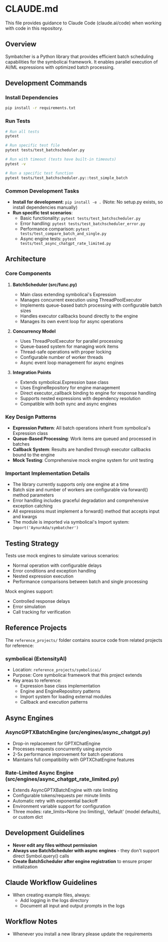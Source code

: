 # CLAUDE.md

This file provides guidance to Claude Code (claude.ai/code) when working with code in this repository.

## Overview

Symbatcher is a Python library that provides efficient batch scheduling capabilities for the symbolicai framework. It enables parallel execution of AI/ML expressions with optimized batch processing.

## Development Commands

### Install Dependencies
```bash
pip install -r requirements.txt
```

### Run Tests
```bash
# Run all tests
pytest

# Run specific test file
pytest tests/test_batchscheduler.py

# Run with timeout (tests have built-in timeouts)
pytest -v

# Run a specific test function
pytest tests/test_batchscheduler.py::test_simple_batch
```

### Common Development Tasks
- **Install for development**: `pip install -e .` (Note: No setup.py exists, so install dependencies manually)
- **Run specific test scenarios**:
  - Basic functionality: `pytest tests/test_batchscheduler.py`
  - Error handling: `pytest tests/test_batchscheduler_error.py`
  - Performance comparison: `pytest tests/test_compare_batch_and_single.py`
  - Async engine tests: `pytest tests/test_async_chatgpt_rate_limited.py`

## Architecture

### Core Components

1. **BatchScheduler (src/func.py)**
   - Main class extending symbolicai's Expression
   - Manages concurrent execution using ThreadPoolExecutor
   - Implements queue-based batch processing with configurable batch sizes
   - Handles executor callbacks bound directly to the engine
   - Manages its own event loop for async operations

2. **Concurrency Model**
   - Uses ThreadPoolExecutor for parallel processing
   - Queue-based system for managing work items
   - Thread-safe operations with proper locking
   - Configurable number of worker threads
   - Async event loop management for async engines

3. **Integration Points**
   - Extends symbolicai.Expression base class
   - Uses EngineRepository for engine management
   - Direct executor_callback binding to engine for response handling
   - Supports nested expressions with dependency resolution
   - Compatible with both sync and async engines

### Key Design Patterns

- **Expression Pattern**: All batch operations inherit from symbolicai's Expression class
- **Queue-Based Processing**: Work items are queued and processed in batches
- **Callback System**: Results are handled through executor callbacks bound to the engine
- **Mock Testing**: Comprehensive mock engine system for unit testing

### Important Implementation Details

- The library currently supports only one engine at a time
- Batch size and number of workers are configurable via forward() method parameters
- Error handling includes graceful degradation and comprehensive exception catching
- All expressions must implement a forward() method that accepts input and kwargs
- The module is imported via symbolicai's Import system: `Import('AynurAda/symbatcher')`

## Testing Strategy

Tests use mock engines to simulate various scenarios:
- Normal operation with configurable delays
- Error conditions and exception handling
- Nested expression execution
- Performance comparisons between batch and single processing

Mock engines support:
- Controlled response delays
- Error simulation
- Call tracking for verification

## Reference Projects

The `reference_projects/` folder contains source code from related projects for reference:

### symbolicai (ExtensityAI)
- Location: `reference_projects/symbolicai/`
- Purpose: Core symbolicai framework that this project extends
- Key areas to reference:
  - Expression base class implementation
  - Engine and EngineRepository patterns
  - Import system for loading external modules
  - Callback and execution patterns

## Async Engines

### AsyncGPTXBatchEngine (src/engines/async_chatgpt.py)
- Drop-in replacement for GPTXChatEngine
- Processes requests concurrently using asyncio
- 2-5x performance improvement for batch operations
- Maintains full compatibility with GPTXChatEngine features

### Rate-Limited Async Engine (src/engines/async_chatgpt_rate_limited.py)
- Extends AsyncGPTXBatchEngine with rate limiting
- Configurable tokens/requests per minute limits
- Automatic retry with exponential backoff
- Environment variable support for configuration
- Three modes: rate_limits=None (no limiting), 'default' (model defaults), or custom dict

## Development Guidelines

- **Never edit any files without permission**
- **Always use BatchScheduler with async engines** - they don't support direct Symbol.query() calls
- **Create BatchScheduler after engine registration** to ensure proper initialization

## Claude Workflow Guidelines

- When creating example files, always:
  - Add logging in the logs directory
  - Document all input and output prompts in the logs

## Workflow Notes

- Whenever you install a new library please update the requirements